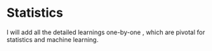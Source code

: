 # Statistics
I will add all the detailed learnings one-by-one , which are pivotal for statistics and machine learning.
